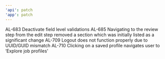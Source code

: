 ```yaml
---
'api': patch
'app': patch
---
```


AL-683 Deactivate field level validations
AL-685 Navigating to the review step from the edit step removed a section which was initially listed as a significant change
AL-709 Logout does not function properly due to UUID/GUID mismatch
AL-710 Clicking on a saved profile navigates user to ‘Explore job profiles'

